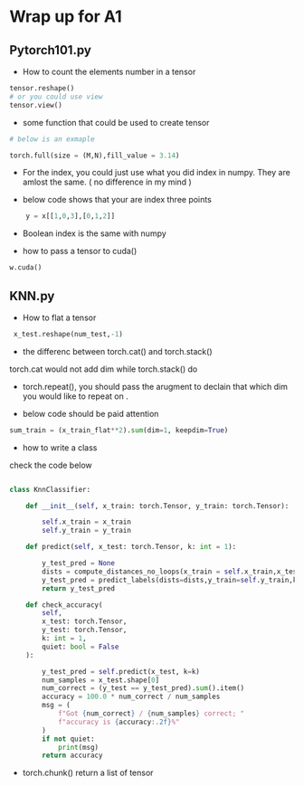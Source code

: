 # Wrap up for A1



## Pytorch101.py

* How to count the elements number in a tensor

```python
tensor.reshape()
# or you could use view
tensor.view()
```

* some function that could be used to create tensor



```python
# below is an exmaple

torch.full(size = (M,N),fill_value = 3.14)

```

* For the index, you could just use what you did index in numpy. They are amlost the same. ( no difference in my mind )

* below code shows that your are index three points
```python
    y = x[[1,0,3],[0,1,2]]
```


* Boolean index is the same with numpy 



* how to pass a tensor to cuda()
```python
w.cuda()
```



## KNN.py

* How to flat a tensor

```python
 x_test.reshape(num_test,-1)
```


* the differenc between torch.cat() and torch.stack()

torch.cat would not add dim while torch.stack() do 


* torch.repeat(), you should pass the arugment to declain that which dim you would like to repeat on . 

* below code should be paid attention 

```python
sum_train = (x_train_flat**2).sum(dim=1, keepdim=True) 
```


* how to write a class

check the code below 

```python

class KnnClassifier:

    def __init__(self, x_train: torch.Tensor, y_train: torch.Tensor):

        self.x_train = x_train
        self.y_train = y_train 

    def predict(self, x_test: torch.Tensor, k: int = 1):

        y_test_pred = None
        dists = compute_distances_no_loops(x_train = self.x_train,x_test = x_test)
        y_test_pred = predict_labels(dists=dists,y_train=self.y_train,k = k)
        return y_test_pred

    def check_accuracy(
        self,
        x_test: torch.Tensor,
        y_test: torch.Tensor,
        k: int = 1,
        quiet: bool = False
    ):

        y_test_pred = self.predict(x_test, k=k)
        num_samples = x_test.shape[0]
        num_correct = (y_test == y_test_pred).sum().item()
        accuracy = 100.0 * num_correct / num_samples
        msg = (
            f"Got {num_correct} / {num_samples} correct; "
            f"accuracy is {accuracy:.2f}%"
        )
        if not quiet:
            print(msg)
        return accuracy


```




* torch.chunk() return a list of tensor



